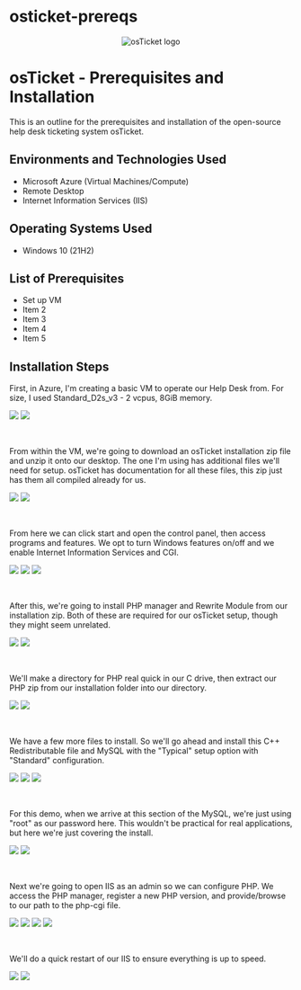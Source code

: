 # osticket-prereqs

<p align="center">
<img src="https://i.imgur.com/Clzj7Xs.png" alt="osTicket logo"/>
</p>

<h1>osTicket - Prerequisites and Installation</h1>
This is an outline for the prerequisites and installation of the open-source help desk ticketing system osTicket.<br />

<h2>Environments and Technologies Used</h2>

- Microsoft Azure (Virtual Machines/Compute)
- Remote Desktop
- Internet Information Services (IIS)

<h2>Operating Systems Used </h2>

- Windows 10</b> (21H2)

<h2>List of Prerequisites</h2>

- Set up VM
- Item 2
- Item 3
- Item 4
- Item 5

<h2>Installation Steps</h2>

<p>
First, in Azure, I'm creating a basic VM to operate our Help Desk from. For size, I used Standard_D2s_v3 - 2 vcpus, 8GiB memory. 
</p>
<p>
<img src=https://i.imgur.com/jVpWRlC.png/>
  <img src=https://i.imgur.com/wzbkNZl.png/>
</p>
<br />

<p>
From within the VM, we're going to download an osTicket installation zip file and unzip it onto our desktop. The one I'm using has additional files we'll need for setup. osTicket has documentation for all these files, this zip just has them all compiled already for us.
</p>
<p>
<img src=https://i.imgur.com/6qnobCe.png/>
  <img src=https://i.imgur.com/n9fPIyq.png/>
</p>
<br />

<p>
From here we can click start and open the control panel, then access programs and features. We opt to turn Windows features on/off and we enable Internet Information Services and CGI. 
</p>
<p>
<img src=https://i.imgur.com/AHXVFqd.png/>
  <img src=https://i.imgur.com/MWINerv.png/>
  <img src=https://i.imgur.com/aEzRLog.png/>
</p>
<br />

<p>
After this, we're going to install PHP manager and Rewrite Module from our installation zip. Both of these are required for our osTicket setup, though they might seem unrelated.
</p>
<p>
<img src=https://i.imgur.com/prqELE7.png/>
  <img src=https://i.imgur.com/3OAa7Q9.png/>
</p>
<br />

<p>
We'll make a directory for PHP real quick in our C drive, then extract our PHP zip from our installation folder into our directory.
</p>
<p>
<img src=https://i.imgur.com/l7YeoXq.png/>
  <img src=https://i.imgur.com/6D5uHKS.png/>
</p>
<br />

<p>
We have a few more files to install. So we'll go ahead and install this C++ Redistributable file and MySQL with the "Typical" setup option with "Standard" configuration.
</p>
<p>
<img src=https://i.imgur.com/2bXQNvH.png/>
  <img src=https://i.imgur.com/oq0E49W.png/>
  <img src=https://i.imgur.com/3QZPBeq.png/>
</p>
<br />

<p>
For this demo, when we arrive at this section of the MySQL, we're just using "root" as our password here. This wouldn't be practical for real applications, but here we're just covering the install. 
</p>
<p>
<img src=https://i.imgur.com/garkODX.png/>
  <img src=https://i.imgur.com/C1cERCR.png>
</p>
<br />

<p>
Next we're going to open IIS as an admin so we can configure PHP. We access the PHP manager, register a new PHP version, and provide/browse to our path to the php-cgi file. 
</p>
<p>
<img src=https://i.imgur.com/dWh2vuJ.png/>
  <img src=https://i.imgur.com/YBf7vZj.png/>
  <img src=https://i.imgur.com/fBVKYTY.png/>
  <img src=https://i.imgur.com/dwPR9Jd.png/>
</p>
<br />

<p>
We'll do a quick restart of our IIS to ensure everything is up to speed.
</p>
<p>
<img src=https://i.imgur.com/6BBJ2g9.png/>
  <img src=https://i.imgur.com/pVvfcxD.png/>
</p>
<br />
